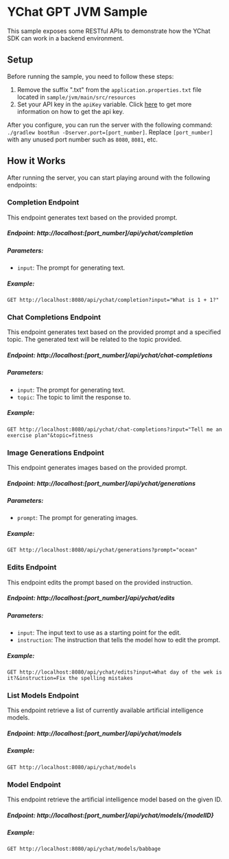 #  YChat GPT JVM Sample

This sample exposes some RESTful APIs to demonstrate how the YChat SDK can work in a backend environment.

## Setup

Before running the sample, you need to follow these steps:

1. Remove the suffix ".txt" from the `application.properties.txt` file located in `sample/jvm/main/src/resources`
2. Set your API key in the `apiKey` variable. Click [here](https://beta.openai.com/docs/api-reference/authentication) to get more information on how to get the api key.

After you configure, you can run the server with the following command: `./gradlew bootRun -Dserver.port=[port_number]`. Replace `[port_number]` with any unused port number such as `8080`, `8081`, etc.

## How it Works

After running the server, you can start playing around with the following endpoints:

### Completion Endpoint

This endpoint generates text based on the provided prompt.

##### Endpoint: http://localhost:[port_number]/api/ychat/completion

##### Parameters:

- `input`: The prompt for generating text.

##### Example:

`GET http://localhost:8080/api/ychat/completion?input="What is 1 + 1?"`

### Chat Completions Endpoint

This endpoint generates text based on the provided prompt and a specified topic. The generated text will be related to the topic provided.

##### Endpoint: http://localhost:[port_number]/api/ychat/chat-completions

##### Parameters:

- `input`: The prompt for generating text.
- `topic`: The topic to limit the response to.

##### Example:

`GET http://localhost:8080/api/ychat/chat-completions?input="Tell me an exercise plan"&topic=fitness`

### Image Generations Endpoint

This endpoint generates images based on the provided prompt.

##### Endpoint: http://localhost:[port_number]/api/ychat/generations

##### Parameters:

- `prompt`: The prompt for generating images.

##### Example:

`GET http://localhost:8080/api/ychat/generations?prompt="ocean"`

### Edits Endpoint

This endpoint edits the prompt based on the provided instruction.

##### Endpoint: http://localhost:[port_number]/api/ychat/edits

##### Parameters:

- `input`: The input text to use as a starting point for the edit.
- `instruction`: The instruction that tells the model how to edit the prompt.

##### Example:

`GET http://localhost:8080/api/ychat/edits?input=What day of the wek is it?&instruction=Fix the spelling mistakes`

### List Models Endpoint

This endpoint retrieve a list of currently available artificial intelligence models.

##### Endpoint: http://localhost:[port_number]/api/ychat/models

##### Example:

`GET http://localhost:8080/api/ychat/models`

### Model Endpoint

This endpoint retrieve the artificial intelligence model based on the given ID.

##### Endpoint: http://localhost:[port_number]/api/ychat/models/{modelID}

##### Example:

`GET http://localhost:8080/api/ychat/models/babbage`